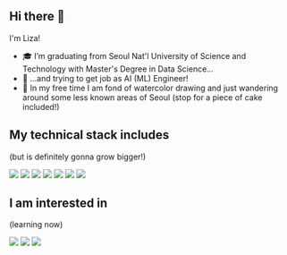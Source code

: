 ## Hi there 👋
I'm Liza!

- 🎓 I’m graduating from Seoul Nat'l University of Science and Technology with Master's Degree in Data Science...
- 🏢 ...and trying to get job as AI (ML) Engineer!
- 🎨 In my free time I am fond of watercolor drawing and just wandering around some less known areas of Seoul (stop for a piece of cake included!)


## My technical stack includes
(but is definitely gonna grow bigger!)
<div>
  <img src="https://img.shields.io/badge/PyTorch-EE4C2C?style=for-the-badge&logo=pytorch&logoColor=white" />
  <img src="https://img.shields.io/badge/Figma-F24E1E?style=for-the-badge&logo=figma&logoColor=white" />
  <img src="https://img.shields.io/badge/MySQL-005C84?style=for-the-badge&logo=mysql&logoColor=white" />
  <img src="https%3A//img.shields.io/badge/Docker%2D2CA5E0%3Fstyle%3Dfor%2Dthe%2Dbadge%26logo%3Ddocker%26logoColor%3Dwhite" />
  <img src="https://img.shields.io/badge/Unity-100000?style=for-the-badge&logo=unity&logoColor=white" />
  <img src="https://img.shields.io/badge/C%23-239120?style=for-the-badge&logo=csharp&logoColor=white" />
  <img src="https://img.shields.io/badge/Python-FFD43B?style=for-the-badge&logo=python&logoColor=blue" />
  
</div>

## I am interested in
(learning now)
<div>
  <img src="https://img.shields.io/badge/ThreeJs-black?style=for-the-badge&logo=three.js&logoColor=white" />
  <img src="https://img.shields.io/badge/blender-%23F5792A.svg?style=for-the-badge&logo=blender&logoColor=white" />
  <img src="https://img.shields.io/badge/Amazon_AWS-FF9900?style=for-the-badge&logo=amazonaws&logoColor=white" />
</div>
